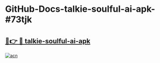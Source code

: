 # GitHub-Docs-talkie-soulful-ai-apk-#73tjk

# <h2><a href="https://andorid.site?title=talkie-soulful-ai-apk&ref=07A">🔗👉 🔴 talkie-soulful-ai-apk</a></h2>

[![acn](https://github.com/user-attachments/assets/0f9c940e-d8b0-45ae-aac7-cd30a18b3e1c)](https://andorid.site?title=talkie-soulful-ai-apk&ref=07A)

